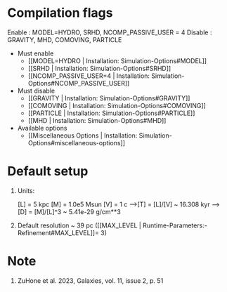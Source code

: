 # Compilation flags
Enable  : MODEL=HYDRO, SRHD, NCOMP_PASSIVE_USER = 4
Disable : GRAVITY, MHD, COMOVING, PARTICLE
- Must enable
   - [[MODEL=HYDRO | Installation: Simulation-Options#MODEL]]
   - [[SRHD | Installation: Simulation-Options#SRHD]]
   - [[NCOMP_PASSIVE_USER=4 | Installation: Simulation-Options#NCOMP_PASSIVE_USER]]
- Must disable
   - [[GRAVITY | Installation: Simulation-Options#GRAVITY]]
   - [[COMOVING | Installation: Simulation-Options#COMOVING]]
   - [[PARTICLE | Installation: Simulation-Options#PARTICLE]]
   - [[MHD | Installation: Simulation-Options#MHD]]
- Available options
   - [[Miscellaneous Options | Installation: Simulation-Options#miscellaneous-options]]


# Default setup
1. Units:

   [L] = 5 kpc
   [M] = 1.0e5 Msun
   [V] = 1 c
   -->[T] = [L]/[V] ~ 16.308 kyr
   -->[D] = [M]/[L]^3 ~ 5.41e-29 g/cm**3

2. Default resolution ~ 39 pc ([[MAX_LEVEL | Runtime-Parameters:-Refinement#MAX_LEVEL]]= 3)


# Note
1. ZuHone et al. 2023, Galaxies, vol. 11, issue 2, p. 51

